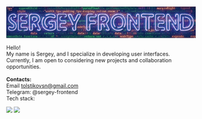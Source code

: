 ![logo](/assets/logo.gif)

Hello!<br/>
My name is Sergey, and I specialize in developing user interfaces.<br/>
Currently, I am open to considering new projects and collaboration opportunities.<br/>
<br/>
**Contacts:**<br/>
Email tolstikovsn@gmail.com<br/>
Telegram: @sergey-frontend<br/>
Tech stack:
<!-- ![image](https://www.codewars.com/users/Sergey-frontend/badges/small) -->
<img src="https://img.shields.io/badge/TYPESCRIPT-black?style=for-the-badge&logo=typescript&logoColor=007acc"> <img src="https://img.shields.io/badge/REACT-black?style=for-the-badge&logo=REACT&logoColor=61DAFB">





